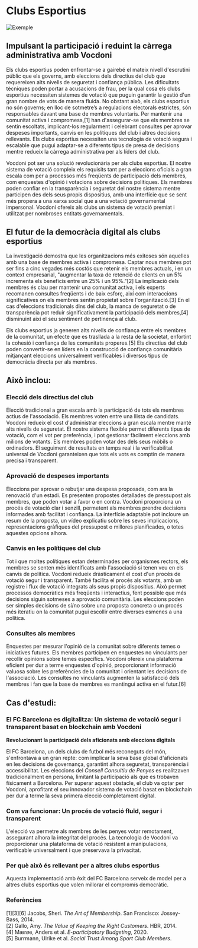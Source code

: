 # **Clubs Esportius**

![Exemple](/assets/sport.jpeg)

## **Impulsant la participació i reduint la càrrega administrativa amb Vocdoni**

Els clubs esportius poden enfrontar-se a gairebé el mateix nivell d'escrutini públic que els governs, amb eleccions dels directius del club que requereixen alts nivells de seguretat i confiança pública. Les dificultats tècniques poden portar a acusacions de frau, per la qual cosa els clubs esportius necessiten sistemes de votació que puguin garantir la gestió d'un gran nombre de vots de manera fluida. No obstant això, els clubs esportius no són governs; en lloc de sotmetre’s a regulacions electorals estrictes, són responsables davant una base de membres voluntaris. Per mantenir una comunitat activa i compromesa,[1] han d'assegurar-se que els membres se sentin escoltats, implicant-los regularment i celebrant consultes per aprovar despeses importants, canvis en les polítiques del club i altres decisions rellevants. Els clubs esportius necessiten una tecnologia de votació segura i escalable que pugui adaptar-se a diferents tipus de presa de decisions mentre redueix la càrrega administrativa per als líders del club.

Vocdoni pot ser una solució revolucionària per als clubs esportius. El nostre sistema de votació compleix els requisits tant per a eleccions oficials a gran escala com per a processos més freqüents de participació dels membres, com enquestes d'opinió i votacions sobre decisions polítiques. Els membres poden confiar en la transparència i seguretat del nostre sistema mentre participen des dels seus propis dispositius, amb una interfície que se sent més propera a una xarxa social que a una votació governamental impersonal. Vocdoni ofereix als clubs un sistema de votació premiat i utilitzat per nombroses entitats governamentals.

## **El futur de la democràcia digital als clubs esportius**

La investigació demostra que les organitzacions més exitoses són aquelles amb una base de membres activa i compromesa. Captar nous membres pot ser fins a cinc vegades més costós que retenir els membres actuals, i en un context empresarial, "augmentar la taxa de retenció de clients en un 5% incrementa els beneficis entre un 25% i un 95%."[2] La implicació dels membres és clau per mantenir una comunitat activa, i els experts recomanen consultes freqüents i de baix esforç, així com interaccions significatives on els membres sentin propietat sobre l'organització.[3] En el cas d'eleccions tradicionals dins del club, la manca de seguretat o de transparència pot reduir significativament la participació dels membres,[4] disminuint així el seu sentiment de pertinença al club.

Els clubs esportius ja generen alts nivells de confiança entre els membres de la comunitat, un efecte que es trasllada a la resta de la societat, enfortint la cohesió i confiança de les comunitats properes.[5] Els directius del club poden convertir-se en líders en la construcció de confiança comunitària mitjançant eleccions universalment verificables i diversos tipus de democràcia directa per als membres.

## **Això inclou:**

### **Elecció dels directius del club**

Elecció tradicional a gran escala amb la participació de tots els membres actius de l'associació. Els membres voten entre una llista de candidats.
Vocdoni redueix el cost d'administrar eleccions a gran escala mentre manté alts nivells de seguretat. El nostre sistema flexible permet diferents tipus de votació, com el vot per preferència, i pot gestionar fàcilment eleccions amb milions de votants. Els membres poden votar des dels seus mòbils o ordinadors. El seguiment de resultats en temps real i la verificabilitat universal de Vocdoni garanteixen que tots els vots es comptin de manera precisa i transparent.

### **Aprovació de despeses importants**

Eleccions per aprovar o rebutjar una despesa proposada, com ara la renovació d'un estadi. Es presenten propostes detallades de pressupost als membres, que poden votar a favor o en contra. Vocdoni proporciona un procés de votació clar i senzill, permetent als membres prendre decisions informades amb facilitat i confiança. La interfície adaptable pot incloure un resum de la proposta, un vídeo explicatiu sobre les seves implicacions, representacions gràfiques del pressupost o millores planificades, o totes aquestes opcions alhora.

### **Canvis en les polítiques del club**

Tot i que moltes polítiques estan determinades per organismes rectors, els membres se senten més identificats amb l'associació si tenen veu en els canvis de política.
Vocdoni redueix dràsticament el cost d'un procés de votació segur i transparent. També facilita el procés als votants, amb un registre i flux de votació integrats als seus propis dispositius. Això permet processos democràtics més freqüents i interactius, fent possible que més decisions siguin sotmeses a aprovació comunitària. Les eleccions poden ser simples decisions de sí/no sobre una proposta concreta o un procés més iteratiu on la comunitat pugui escollir entre diverses esmenes a una política.

### **Consultes als membres**

Enquestes per mesurar l'opinió de la comunitat sobre diferents temes o iniciatives futures. Els membres participen en enquestes no vinculants per recollir opinions sobre temes específics.
Vocdoni ofereix una plataforma eficient per dur a terme enquestes d'opinió, proporcionant informació valuosa sobre les preferències de la comunitat i orientant les decisions de l'associació. Les consultes no vinculants augmenten la satisfacció dels membres i fan que la base de membres es mantingui activa en el futur.[6]

## Cas d'estudi:

### **El FC Barcelona es digitalitza: Un sistema de votació segur i transparent basat en blockchain amb Vocdoni**

**Revolucionant la participació dels aficionats amb eleccions digitals**

El FC Barcelona, un dels clubs de futbol més reconeguts del món, s'enfrontava a un gran repte: com implicar la seva base global d'aficionats en les decisions de governança, garantint alhora seguretat, transparència i accessibilitat. Les eleccions del _Consell Consultiu de Penyes_ es realitzaven tradicionalment en persona, limitant la participació als que es trobaven físicament a Barcelona. Per superar aquest obstacle, el club va optar per Vocdoni, aprofitant el seu innovador sistema de votació basat en blockchain per dur a terme la seva primera elecció completament digital.

### **Com va funcionar: Un procés de votació fluïd, segur i transparent**

L'elecció va permetre als membres de les penyes votar remotament, assegurant alhora la integritat del procés. La tecnologia de Vocdoni va proporcionar una plataforma de votació resistent a manipulacions, verificable universalment i que preservava la privacitat.

### **Per què això és rellevant per a altres clubs esportius**

Aquesta implementació amb èxit del FC Barcelona serveix de model per a altres clubs esportius que volen millorar el compromís democràtic.

### **Referències**

[1][3][6] Jacobs, Sheri. _The Art of Membership_. San Francisco: Jossey-Bass, 2014.  
[2] Gallo, Amy. _The Value of Keeping the Right Customers_. HBR, 2014.  
[4] Mærøe, Anders et al. _E-participatory Budgeting_, 2020.  
[5] Burrmann, Ulrike et al. _Social Trust Among Sport Club Members_.
